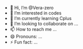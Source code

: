- 👋 Hi, I’m @Vera-zero
- 👀 I’m interested in codes
- 🌱 I’m currently learning Cplus
- 💞️ I’m looking to collaborate on ...
- 📫 How to reach me ...
- 😄 Pronouns: ...
- ⚡ Fun fact: ...

<!---
Vera-zero/Vera-zero is a ✨ special ✨ repository because its `README.md` (this file) appears on your GitHub profile.
You can click the Preview link to take a look at your changes.
--->
